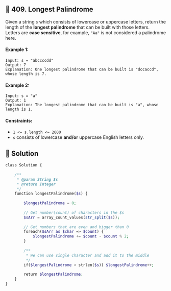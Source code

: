 ## 📝 409. Longest Palindrome  
Given a string `s` which consists of lowercase or uppercase letters, return the length of the **longest palindrome**   that can be built with those letters.  
Letters are **case sensitive**, for example,   `"Aa"` is not considered a palindrome here.  
     
  
#### Example 1:  

```
Input: s = "abccccdd"
Output: 7
Explanation: One longest palindrome that can be built is "dccaccd", whose length is 7.

```
#### Example 2:  

```
Input: s = "a"
Output: 1
Explanation: The longest palindrome that can be built is "a", whose length is 1.

```
  
#### Constraints:  
+ `1 <= s.length <= 2000`  
+ `s` consists of lowercase **and/or** uppercase English   letters only.  
  
## 📝 Solution 
```php  
class Solution {  
  
    /**  
     * @param String $s  
     * @return Integer  
     */  
    function longestPalindrome($s) {  
  
        $longestPalindrome = 0;  
  
        // Get number(count) of characters in the $s  
        $sArr = array_count_values(str_split($s));  
  
        // Get numbers that are even and bigger than 0  
        foreach($sArr as $char => $count) {  
            $longestPalindrome += $count - $count % 2;  
        }  
  
        /**  
         * We can use single character and add it to the middle  
         */  
        if($longestPalindrome < strlen($s)) $longestPalindrome++;  
  
        return $longestPalindrome;  
    }  
}  
```  
